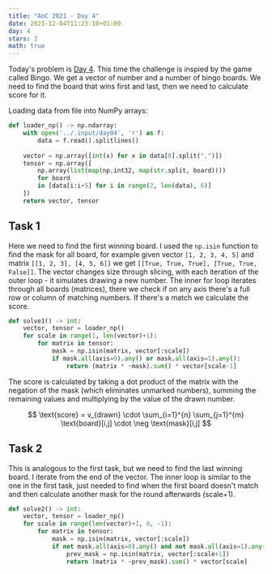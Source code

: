 ```yaml
---
title: "AoC 2021 - Day 4"
date: 2021-12-04T11:23:18+01:00
day: 4
stars: 2
math: true
---
```


Today's problem is [Day 4](https://adventofcode.com/2021/day/4). This time the challenge is inspied by the game called Bingo. We get a vector of number and a number of bingo boards. We need to find the board that wins first and last, then we need to calculate score for it.

Loading data from file into NumPy arrays:

```python
def loader_np() -> np.ndarray:
    with open('../.input/day04', 'r') as f:
        data = f.read().splitlines()
    
    vector = np.array([int(x) for x in data[0].split(",")])
    tensor = np.array([
        np.array(list(map(np.int32, map(str.split, board))))
        for board
        in [data[i:i+5] for i in range(2, len(data), 6)]
    ])
    return vector, tensor
```


## Task 1
Here we need to find the first winning board. I used the `np.isin` function to find the mask for all board, for example given vector `[1, 2, 3, 4, 5]` and matrix `[[1, 2, 3], [4, 5, 6]]` we get `[[True, True, True], [True, True, False]]`. The vector changes size through slicing, with each iteration of the outer loop - it simulates drawing a new number. The inner for loop iterates through all boards (matrices), there we check if on any axis there's a full row or column of matching numbers. If there's a match we calculate the score.

```python
def solve1() -> int:
    vector, tensor = loader_np()
    for scale in range(1, len(vector)+1):
        for matrix in tensor:
            mask = np.isin(matrix, vector[:scale])
            if mask.all(axis=0).any() or mask.all(axis=1).any():
                return (matrix * ~mask).sum() * vector[scale-1]
```

The score is calculated by taking a dot product of the matrix with the negation of the mask (which eliminates unmarked numbers), summing the remaining values and multiplying by the value of the drawn number.

$$
\text{score} = v_{drawn} \cdot \sum_{i=1}^{n} \sum_{j=1}^{m} \text{board}[i,j] \cdot \neg \text{mask}[i,j]
$$

## Task 2
This is analogous to the first task, but we need to find the last winning board. I iterate from the end of the vector. The inner loop is similar to the one in the first task, just needed to find when the first board doesn't match and then calculate another mask for the round afterwards (scale+1).

```python
def solve2() -> int:
    vector, tensor = loader_np()
    for scale in range(len(vector)+1, 0, -1):
        for matrix in tensor:
            mask = np.isin(matrix, vector[:scale])
            if not mask.all(axis=0).any() and not mask.all(axis=1).any():
                prev_mask = np.isin(matrix, vector[:scale+1])
                return (matrix * ~prev_mask).sum() * vector[scale]
```
